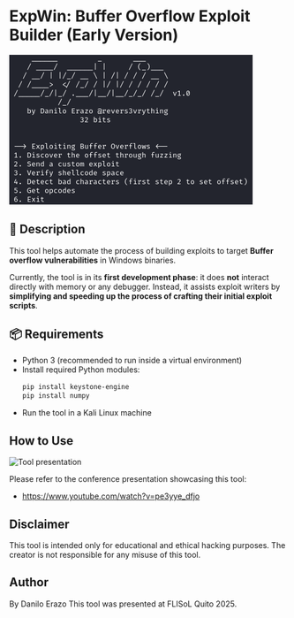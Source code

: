 # ExpWin: Buffer Overflow Exploit Builder (Early Version)
![Tool](expwin.png)

## 📜 Description
This tool helps automate the process of building exploits to target **Buffer overflow vulnerabilities** in Windows binaries.

Currently, the tool is in its **first development phase**: it does **not** interact directly with memory or any debugger. Instead, it assists exploit writers by **simplifying and speeding up the process of crafting their initial exploit scripts**.

## 📦 Requirements
- Python 3 (recommended to run inside a virtual environment)
- Install required Python modules:
  ```bash
  pip install keystone-engine
  pip install numpy

- Run the tool in a Kali Linux machine

## How to Use
![Tool presentation](flisol2025.png)

Please refer to the conference presentation showcasing this tool:
-   https://www.youtube.com/watch?v=pe3yye_dfjo

## Disclaimer
This tool is intended only for educational and ethical hacking purposes.
The creator is not responsible for any misuse of this tool.

## Author
By Danilo Erazo
This tool was presented at FLISoL Quito 2025.

